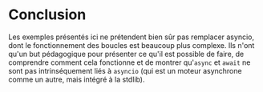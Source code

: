 # Conclusion

Les exemples présentés ici ne prétendent bien sûr pas remplacer asyncio, dont le fonctionnement des boucles est beaucoup plus complexe.
Ils n'ont qu'un but pédagogique pour présenter ce qu'il est possible de faire, de comprendre comment cela fonctionne et de montrer qu'`async` et `await` ne sont pas intrinséquement liés à `asyncio` (qui est un moteur asynchrone comme un autre, mais intégré à la stdlib).
